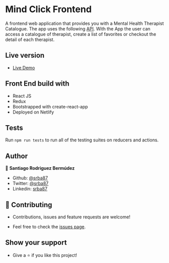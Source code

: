 # Mind Click Frontend

A frontend web application that provides you with a Mental Health Therapist Catalogue. The app uses the following [API](https://github.com/santiagorodriguezbermudez/mindclickbackend). With the App the user can access a catalogue of therapist, create a list of favorites or checkout the detail of each therapist. 

## Live version

- [Live Demo](https://mind-click.netlify.app)

## Front End build with
  - React JS
  - Redux
  - Bootstrapped with create-react-app
  - Deployed on Netlify

## Tests

Run `npm run tests` to run all of the testing suites on reducers and actions.

## Author

👤 **Santiago Rodriguez Bermúdez**

  - Github: [@srba87](https://github.com/santiagorodriguezbermudez)
  - Twitter: [@srba87](https://twitter.com/srba87)
  - Linkedin: [srba87](https://linkedin.com/in/srba)

## 🤝 Contributing

  - Contributions, issues and feature requests are welcome!

  - Feel free to check the [issues page](./issues).

## Show your support

  - Give a ⭐️ if you like this project!